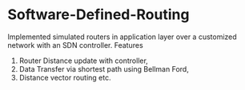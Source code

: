 # Software-Defined-Routing
Implemented simulated routers in application layer over a customized network with an SDN controller. 
Features
1. Router Distance update with controller, 
2. Data Transfer via shortest path using Bellman Ford, 
3. Distance vector routing etc.
